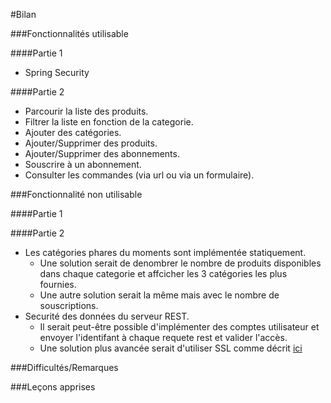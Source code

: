#Bilan

###Fonctionnalités utilisable

####Partie 1
+ Spring Security

####Partie 2
+ Parcourir la liste des produits.
+ Filtrer la liste en fonction de la categorie.
+ Ajouter des catégories.
+ Ajouter/Supprimer des produits.
+ Ajouter/Supprimer des abonnements.
+ Souscrire à un abonnement.
+ Consulter les commandes (via url ou via un formulaire).

###Fonctionnalité non utilisable

####Partie 1

####Partie 2
+ Les catégories phares du moments sont implémentée statiquement.
  + Une solution serait de denombrer le nombre de produits disponibles dans chaque categorie et affcicher les 3 catégories les plus fournies.
  + Une autre solution serait la même mais avec le nombre de souscriptions.
+ Securité des données du serveur REST.
  + Il serait peut-être possible d'implémenter des comptes utilisateur et envoyer l'identifant à chaque requete rest et valider l'accès.
  + Une solution plus avancée serait d'utiliser SSL comme décrit [ici](https://arnaultjeanson.wordpress.com/2010/03/12/securiser-une-architecture-rest-avec-ssl/)

###Difficultés/Remarques

###Leçons apprises
